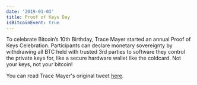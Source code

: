 ```yaml
---
date: '2019-01-03'
title: Proof of Keys Day
isBitcoinEvent: true
---
```


To celebrate Bitcoin’s 10th Birthday, Trace Mayer started an annual Proof of Keys Celebration. Participants can declare monetary sovereignty by withdrawing all BTC held with trusted 3rd parties to software they control the private keys for, like a secure hardware wallet like the coldcard. Not your keys, not your bitcoin!

You can read Trace Mayer's original tweet <a href="https://twitter.com/TraceMayer/status/1071870548421066753?s=20">here</a>.

